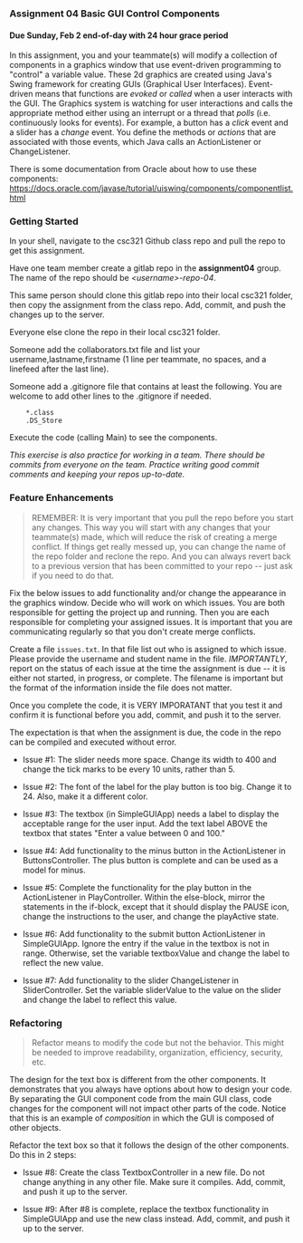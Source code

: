 ### Assignment 04 Basic GUI Control Components

#### Due Sunday, Feb 2 end-of-day with 24 hour grace period

In this assignment, you and your teammate(s) will modify a collection of components in a graphics window that use event-driven programming to "control" a variable value. These 2d graphics are created using Java's Swing framework for creating GUIs (Graphical User Interfaces). Event-driven means that functions are _evoked_ or _called_ when a user interacts with the GUI. The Graphics system is watching for user interactions and calls the appropriate method either using an interrupt or a thread that _polls_ (i.e. continuously looks for events). For example, a button has a _click_ event and a slider has a _change_ event. You define the methods or _actions_ that are associated with those events, which Java calls an ActionListener or ChangeListener.

There is some documentation from Oracle about how to use these components: https://docs.oracle.com/javase/tutorial/uiswing/components/componentlist.html

### Getting Started

In your shell, navigate to the csc321 Github class repo and pull the repo to get this assignment.

Have one team member create a gitlab repo in the **assignment04** group. The name of the repo should be *\<username\>-repo-04*.

This same person should clone this gitlab repo into their local csc321 folder, then copy the assignment from the class repo. Add, commit, and push the changes up to the server.

Everyone else clone the repo in their local csc321 folder. 

Someone add the collaborators.txt file and list your username,lastname,firstname (1 line per teammate, no spaces, and a linefeed after the last line).

Someone add a .gitignore file that contains at least the following. You are welcome to add other lines to the .gitignore if needed.

```
	*.class
	.DS_Store
```

Execute the code (calling Main) to see the components.

_This exercise is also practice for working in a team. There should be commits from everyone on the team. Practice writing good commit comments and keeping your repos up-to-date._

### Feature Enhancements

> REMEMBER: It is very important that you pull the repo before you start any changes. This way you will start with any changes that your teammate(s) made, which will reduce the risk of creating a merge conflict. If things get really messed up, you can change the name of the repo folder and reclone the repo. And you can always revert back to a previous version that has been committed to your repo -- just ask if you need to do that.

Fix the below issues to add functionality and/or change the appearance in the graphics window. Decide who will work on which issues. You are both responsible for getting the project up and running. Then you are each responsible for completing your assigned issues. It is important that you are communicating regularly so that you don't create merge conflicts.

Create a file `issues.txt`. In that file list out who is assigned to which issue. Please provide the username and student name in the file. *IMPORTANTLY*, report on the status of each issue at the time the assignment is due -- it is either not started, in progress, or complete. The filename is important but the format of the information inside the file does not matter.

Once you complete the code, it is VERY IMPORATANT that you test it and confirm it is functional before you add, commit, and push it to the server.

The expectation is that when the assignment is due, the code in the repo can be compiled and executed without error.

- Issue #1: The slider needs more space. Change its width to 400 and change the tick marks to be every 10 units, rather than 5.

- Issue #2: The font of the label for the play button is too big. Change it to 24. Also, make it a different color.

- Issue #3: The textbox (in SimpleGUIApp) needs a label to display the acceptable range for the user input. Add the text label ABOVE the textbox that states "Enter a value between 0 and 100."

- Issue #4: Add functionality to the minus button in the ActionListener in ButtonsController. The plus button is complete and can be used as a model for minus.

- Issue #5: Complete the functionality for the play button in the ActionListener in PlayController. Within the else-block, mirror the statements in the if-block, except that it should display the PAUSE icon, change the instructions to the user, and change the playActive state.

- Issue #6: Add functionality to the submit button ActionListener in SimpleGUIApp. Ignore the entry if the value in the textbox is not in range. Otherwise, set the variable textboxValue and change the label to reflect the new value.

- Issue #7: Add functionality to the slider ChangeListener in SliderController. Set the variable sliderValue to the value on the slider and change the label to reflect this value.

### Refactoring

> Refactor means to modify the code but not the behavior. This might be needed to improve readability, organization, efficiency, security, etc.

The design for the text box is different from the other components. It demonstrates that you always have options about how to design your code. By  separating the GUI component code from the main GUI class, code changes for the component will not impact other parts of the code. Notice that this is an example of _composition_ in which the GUI is composed of other objects. 

Refactor the text box so that it follows the design of the other components. Do this in 2 steps:

- Issue #8: Create the class TextboxController in a new file. Do not change anything in any other file. Make sure it compiles. Add, commit, and push it up to the server.

- Issue #9: After #8 is complete, replace the textbox functionality in SimpleGUIApp and use the new class instead. Add, commit, and push it up to the server.
















